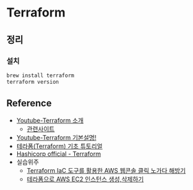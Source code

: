 # Terraform
## 정리
### 설치
```bash
brew install terraform
terraform version
```

## Reference
- [Youtube-Terraform 소개](https://www.youtube.com/watch?v=R6XxYKqB8EY)
  - [관련사이트](https://great-stone.github.io/hashicorp/terraform/TerraformIntroduction/)
- [Youtube-Terraform 기본설명!](https://www.youtube.com/watch?v=3qSpwqckvXQ)
- [테라폼(Terraform) 기초 튜토리얼](https://www.44bits.io/ko/post/terraform_introduction_infrastrucute_as_code)
- [Hashicorp official - Terraform](https://developer.hashicorp.com/terraform/intro)
- 실습위주
  - [Terraform IaC 도구를 활용한 AWS 웹콘솔 클릭 노가다 해방기](https://saramin.github.io/2022-10-21-terraform/)
  - [테라폼으로 AWS EC2 인스턴스 생성,삭제하기](https://newdeal123.tistory.com/75)
